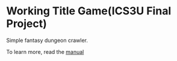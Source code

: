 # Working Title Game(ICS3U Final Project)

Simple fantasy dungeon crawler.

To learn more, read the [manual](manual/world.md)
